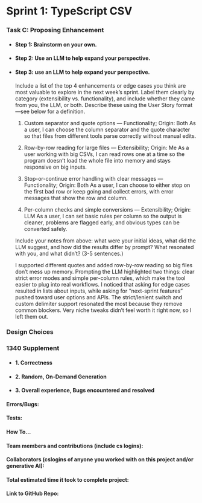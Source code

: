 # Sprint 1: TypeScript CSV

### Task C: Proposing Enhancement

- #### Step 1: Brainstorm on your own.

- #### Step 2: Use an LLM to help expand your perspective.

- #### Step 3: use an LLM to help expand your perspective.

    Include a list of the top 4 enhancements or edge cases you think are most valuable to explore in the next week’s sprint. Label them clearly by category (extensibility vs. functionality), and include whether they came from you, the LLM, or both. Describe these using the User Story format—see below for a definition. 

    1. Custom separator and quote options — Functionality; Origin: Both 
    As a user, I can choose the column separator and the quote character so that files from different tools parse correctly without manual edits.

    2. Row-by-row reading for large files — Extensibility; Origin: Me
    As a user working with big CSVs, I can read rows one at a time so the program doesn’t load the whole file into memory and stays responsive on big inputs.

    3. Stop-or-continue error handling with clear messages — Functionality; Origin: Both 
    As a user, I can choose to either stop on the first bad row or keep going and collect errors, with error messages that show the row and column.

    4. Per-column checks and simple conversions — Extensibility; Origin: LLM
    As a user, I can set basic rules per column so the output is cleaner, problems are flagged early, and obvious types can be converted safely.

    Include your notes from above: what were your initial ideas, what did the LLM suggest, and how did the results differ by prompt? What resonated with you, and what didn’t? (3-5 sentences.) 

    I supported different quotes and added row-by-row reading so big files don’t mess up memory. Prompting the LLM highlighted two things: clear strict error modes and simple per-column rules, which make the tool easier to plug into real workflows. I noticed that asking for edge cases resulted in lists about inputs, while asking for “next-sprint features” pushed toward user options and APIs. The strict/lenient switch and custom delimiter support resonated the most because they remove common blockers. Very niche tweaks didn’t feel worth it right now, so I left them out.

### Design Choices

### 1340 Supplement

- #### 1. Correctness

- #### 2. Random, On-Demand Generation

- #### 3. Overall experience, Bugs encountered and resolved
#### Errors/Bugs:
#### Tests:
#### How To…

#### Team members and contributions (include cs logins):

#### Collaborators (cslogins of anyone you worked with on this project and/or generative AI):
#### Total estimated time it took to complete project:
#### Link to GitHub Repo:  